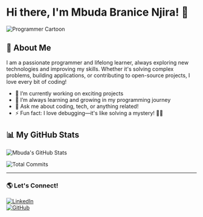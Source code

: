 # Hi there, I'm Mbuda Branice Njira! 👋

![Programmer Cartoon](https://media.giphy.com/media/LMcB8XospGZO8UQq87/giphy.gif)

## 🚀 About Me

I am a passionate programmer and lifelong learner, always exploring new technologies and improving my skills. Whether it's solving complex problems, building applications, or contributing to open-source projects, I love every bit of coding!

- 🔭 I’m currently working on exciting projects
- 🌱 I’m always learning and growing in my programming journey
- 💬 Ask me about coding, tech, or anything related!
- ⚡ Fun fact: I love debugging—it's like solving a mystery! 🕵️‍♂️

## 📊 My GitHub Stats

![Mbuda's GitHub Stats](https://github-readme-streak-stats.herokuapp.com/?user=your-username&theme=radical)

![Total Commits](https://badges.pufler.dev/commits/yearly/your-username)  

---

### 🌎 Let's Connect!
[![LinkedIn](https://img.shields.io/badge/LinkedIn-Connect-blue)](https://www.linkedin.com/in/your-profile)  
[![GitHub](https://img.shields.io/badge/GitHub-Follow-black)](https://github.com/your-username)

